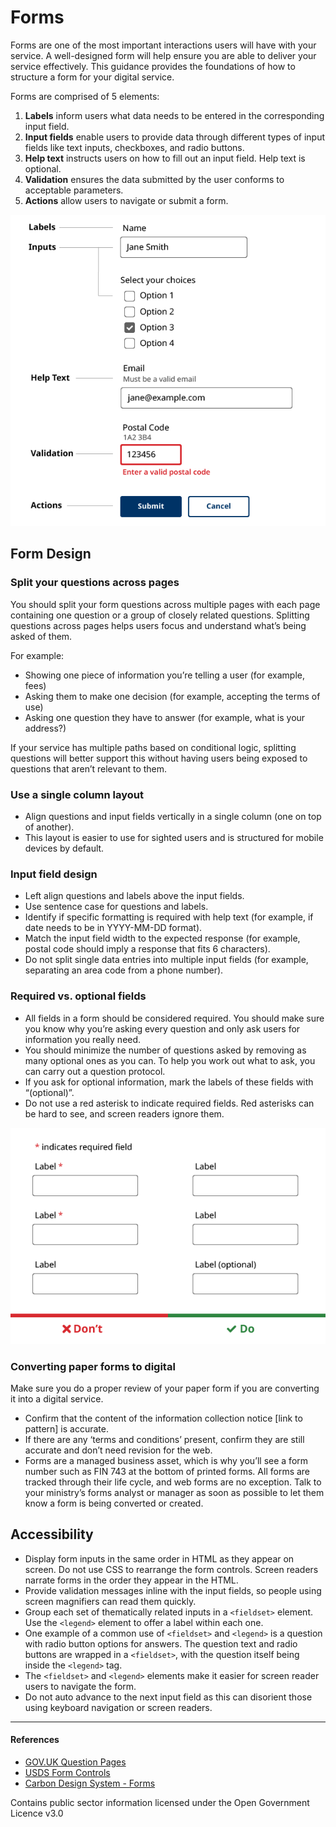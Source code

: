 # Forms
Forms are one of the most important interactions users will have with your service. A well-designed form will help ensure you are able to deliver your service effectively. This guidance provides the foundations of how to structure a form for your digital service.

Forms are comprised of 5 elements:
1. **Labels** inform users what data needs to be entered in the corresponding input field.
2. **Input fields** enable users to provide data through different types of input fields like text inputs, checkboxes, and radio buttons.
3. **Help text** instructs users on how to fill out an input field. Help text is optional.
4. **Validation** ensures the data submitted by the user conforms to acceptable parameters.
5. **Actions** allow users to navigate or submit a form.

![Example of form elements showing placement of labels, input fields, help text, validation, and actions](images/Form-structure.png)

## Form Design

### Split your questions across pages
You should split your form questions across multiple pages with each page containing one question or a group of closely related questions. Splitting questions across pages helps users focus and understand what’s being asked of them.

For example:
- Showing one piece of information you’re telling a user (for example, fees)
- Asking them to make one decision (for example, accepting the terms of use)
- Asking one question they have to answer (for example, what is your address?)

If your service has multiple paths based on conditional logic, splitting questions will better support this without having users being exposed to questions that aren’t relevant to them.

### Use a single column layout
- Align questions and input fields vertically in a single column (one on top of another).
- This layout is easier to use for sighted users and is structured for mobile devices by default.

### Input field design
- Left align questions and labels above the input fields.
- Use sentence case for questions and labels.
- Identify if specific formatting is required with help text (for example, if date needs to be in YYYY-MM-DD format).
- Match the input field width to the expected response (for example, postal code should imply a response that fits 6 characters).
- Do not split single data entries into multiple input fields (for example, separating an area code from a phone number).

### Required vs. optional fields
- All fields in a form should be considered required. You should make sure you know why you’re asking every question and only ask users for information you really need.
- You should minimize the number of questions asked by removing as many optional ones as you can. To help you work out what to ask, you can carry out a question protocol.
- If you ask for optional information, mark the labels of these fields with “(optional)”.
- Do not use a red asterisk to indicate required fields. Red asterisks can be hard to see, and screen readers ignore them.

![Two examples of form layouts. Left image shows two form fields with red asterisks indicating required fields with a caption underneath saying "Don't". Right image shows form fields with only one option indicating "optional" with a caption underneath saying "Do"](images/optional-example.png)

### Converting paper forms to digital
Make sure you do a proper review of your paper form if you are converting it into a digital service.
- Confirm that the content of the information collection notice [link to pattern] is accurate.
- If there are any ‘terms and conditions’ present, confirm they are still accurate and don’t need revision for the web.
- Forms are a managed business asset, which is why you’ll see a form number such as FIN 743 at the bottom of printed forms. All forms are tracked through their life cycle, and web forms are no exception. Talk to your ministry’s forms analyst or manager as soon as possible to let them know a form is being converted or created.

## Accessibility
- Display form inputs in the same order in HTML as they appear on screen. Do not use CSS to rearrange the form controls. Screen readers narrate forms in the order they appear in the HTML.
- Provide validation messages inline with the input fields, so people using screen magnifiers can read them quickly.
- Group each set of thematically related inputs in a `<fieldset>` element. Use the `<legend>` element to offer a label within each one.
- One example of a common use of `<fieldset>` and `<legend>` is a question with radio button options for answers. The question text and radio buttons are wrapped in a `<fieldset>`, with the question itself being inside the `<legend>` tag.
- The `<fieldset>` and `<legend>` elements make it easier for screen reader users to navigate the form.
- Do not auto advance to the next input field as this can disorient those using keyboard navigation or screen readers.

---
#### References
- [GOV.UK Question Pages](https://design-system.service.gov.uk/patterns/question-pages/)
- [USDS Form Controls](https://v2.designsystem.digital.gov/components/form-controls/)
- [Carbon Design System - Forms](https://www.carbondesignsystem.com/components/form/usage)

Contains public sector information licensed under the Open Government Licence v3.0
